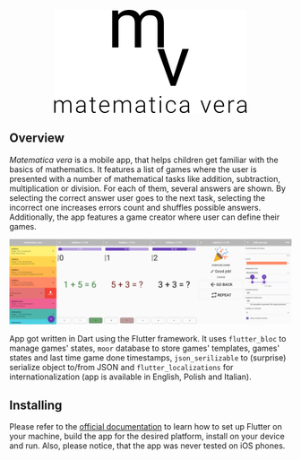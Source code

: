 <p align="center">
  <img src="promo/logo.png" alt="matematica vera"/>
</p>

## Overview

_Matematica vera_ is a mobile app, that helps children get familiar with the basics of mathematics. It features a list of games where the user is presented with a number of mathematical tasks like addition, subtraction, multiplication or division. For each of them, several answers are shown. By selecting the correct answer user goes to the next task, selecting the incorrect one increases errors count and shuffles possible answers. Additionally, the app features a game creator where user can define their games.

![App screenshots](/promo/screenshots.jpg "App screenshots")

App got written in Dart using the Flutter framework. It uses `flutter_bloc` to manage games' states, `moor` database to store games' templates, games' states and last time game done timestamps, `json_serilizable` to (surprise) serialize object to/from JSON and `flutter_localizations` for internationalization (app is available in English, Polish and Italian).

## Installing

Please refer to the [official documentation](https://flutter.dev/docs/get-started/install) to learn how to set up Flutter on your machine, build the app for the desired platform, install on your device and run.  Also, please notice, that the app was never tested on iOS phones.
